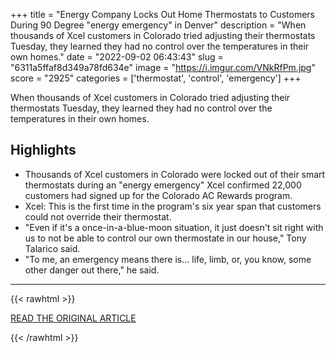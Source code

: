 +++
title = "Energy Company Locks Out Home Thermostats to Customers During 90 Degree \"energy emergency\" in Denver"
description = "When thousands of Xcel customers in Colorado tried adjusting their thermostats Tuesday, they learned they had no control over the temperatures in their own homes."
date = "2022-09-02 06:43:43"
slug = "6311a5ffaf8d349a78fd634e"
image = "https://i.imgur.com/VNkRfPm.jpg"
score = "2925"
categories = ['thermostat', 'control', 'emergency']
+++

When thousands of Xcel customers in Colorado tried adjusting their thermostats Tuesday, they learned they had no control over the temperatures in their own homes.

## Highlights

- Thousands of Xcel customers in Colorado were locked out of their smart thermostats during an "energy emergency" Xcel confirmed 22,000 customers had signed up for the Colorado AC Rewards program.
- Xcel: This is the first time in the program's six year span that customers could not override their thermostat.
- "Even if it's a once-in-a-blue-moon situation, it just doesn't sit right with us to not be able to control our own thermostate in our house," Tony Talarico said.
- "To me, an emergency means there is... life, limb, or, you know, some other danger out there," he said.

---

{{< rawhtml >}}
  <p class="article-category">
    <a target="_blank" href="https://www.thedenverchannel.com/news/contact-denver7/thousands-of-xcel-customers-locked-out-of-thermostats-during-energy-emergency">READ THE ORIGINAL ARTICLE</a>
  </p>
{{< /rawhtml >}}

